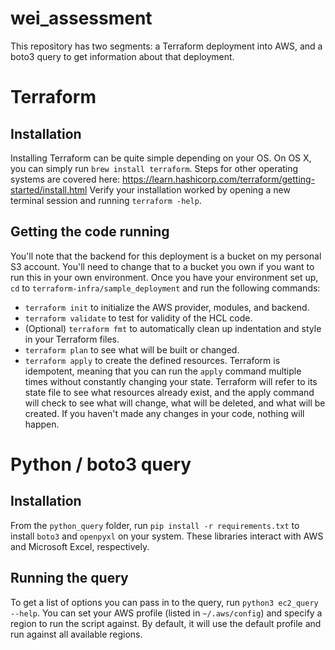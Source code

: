 # wei_assessment
This repository has two segments: a Terraform deployment into AWS, and a boto3 query to get information about that deployment.

# Terraform
## Installation
Installing Terraform can be quite simple depending on your OS.  On OS X, you can simply run `brew install terraform`.  Steps for other operating systems are covered here: https://learn.hashicorp.com/terraform/getting-started/install.html
Verify your installation worked by opening a new terminal session and running `terraform -help`.
## Getting the code running
You'll note that the backend for this deployment is a bucket on my personal S3 account.  You'll need to change that to a bucket you own if you want to run this in your own environment.
Once you have your environment set up, `cd` to `terraform-infra/sample_deployment` and run the following commands:
- `terraform init` to initialize the AWS provider, modules, and backend.
- `terraform validate` to test for validity of the HCL code.
- (Optional) `terraform fmt` to automatically clean up indentation and style in your Terraform files.
- `terraform plan` to see what will be built or changed.
- `terraform apply` to create the defined resources.
Terraform is idempotent, meaning that you can run the `apply` command multiple times without constantly changing your state.  Terraform will refer to its state file to see what resources already exist, and the apply command will check to see what will change, what will be deleted, and what will be created.  If you haven't made any changes in your code, nothing will happen.

# Python / boto3 query
## Installation
From the `python_query` folder, run `pip install -r requirements.txt` to install `boto3` and `openpyxl` on your system.  These libraries interact with AWS and Microsoft Excel, respectively.

## Running the query
To get a list of options you can pass in to the query, run `python3 ec2_query --help`.  You can set your AWS profile (listed in `~/.aws/config`) and specify a region to run the script against.  By default, it will use the default profile and run against all available regions.
